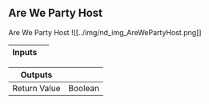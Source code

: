## Are We Party Host
Are We Party Host
![[../img/nd_img_AreWePartyHost.png]]

|Inputs||
|--|--|

|Outputs||
|--|--|
| Return Value | Boolean |
